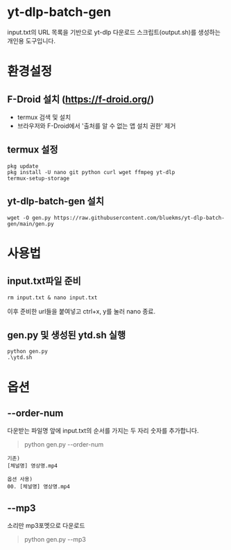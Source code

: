 # yt-dlp-batch-gen
input.txt의 URL 목록을 기반으로 yt-dlp 다운로드 스크립트(output.sh)를 생성하는 개인용 도구입니다.

# 환경설정
## F-Droid 설치 (https://f-droid.org/)
* termux 검색 및 설치
* 브라우저와 F-Droid에서 '출처를 알 수 없는 앱 설치 권한' 제거

## termux 설정
```
pkg update
pkg install -U nano git python curl wget ffmpeg yt-dlp
termux-setup-storage
```

## yt-dlp-batch-gen 설치
```
wget -O gen.py https://raw.githubusercontent.com/bluekms/yt-dlp-batch-gen/main/gen.py
```

# 사용법
## input.txt파일 준비
```
rm input.txt & nano input.txt
```
이후 준비한 url들을 붙여넣고 ctrl+x, y를 눌러 nano 종료.

## gen.py 및 생성된 ytd.sh 실행
```
python gen.py
.\ytd.sh
```


# 옵션
## --order-num
다운받는 파일명 앞에 input.txt의 순서를 가지는 두 자리 숫자를 추가합니다.
> python gen.py --order-num
```
기존)
[체널명] 영상명.mp4

옵션 사용)
00. [체널명] 영상명.mp4
```

## --mp3
소리만 mp3포멧으로 다운로드
> python gen.py --mp3